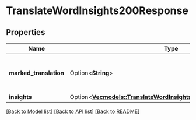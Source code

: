 # TranslateWordInsights200Response

## Properties

Name | Type | Description | Notes
------------ | ------------- | ------------- | -------------
**marked_translation** | Option<**String**> | The translated text with markers (<<INSIGHT_N>>) indicating insight locations | [optional]
**insights** | Option<[**Vec<models::TranslateWordInsights200ResponseInsightsInner>**](translateWordInsights_200_response_insights_inner.md)> |  | [optional]

[[Back to Model list]](../README.md#documentation-for-models) [[Back to API list]](../README.md#documentation-for-api-endpoints) [[Back to README]](../README.md)


